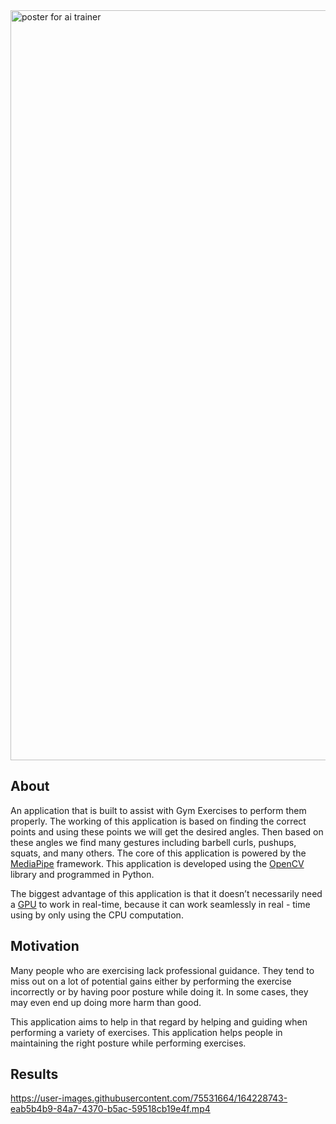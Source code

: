 <img width="1200" alt="poster for ai trainer" src="https://user-images.githubusercontent.com/75531664/164220152-29c7bc06-35b7-4527-8380-67c1a9345c9c.png">

## About
An application that is built to assist with Gym Exercises to perform them properly. The working of this application is based on finding the correct points 
and using these points we will get the desired angles. Then based on these angles we find many gestures including barbell curls, pushups, squats, and many others.
The core of this application is powered by the [MediaPipe](https://google.github.io/mediapipe/) framework. This application is developed using the [OpenCV](https://opencv.org/) library and 
programmed in Python.

The biggest advantage of this application is that it doesn’t necessarily need a [GPU](https://en.wikipedia.org/wiki/Graphics_processing_unit) to work in real-time, because it can work seamlessly in real - time using by only using the CPU computation.

## Motivation
Many people who are exercising lack professional guidance. They tend to miss out on a lot of potential gains either by performing the exercise incorrectly or by having poor posture while doing it. In some cases, they may even end up doing more harm than good.

This application aims to help in that regard by helping and guiding when performing a variety of exercises. This application helps people in maintaining the right posture while performing exercises. 

## Results

https://user-images.githubusercontent.com/75531664/164228743-eab5b4b9-84a7-4370-b5ac-59518cb19e4f.mp4

